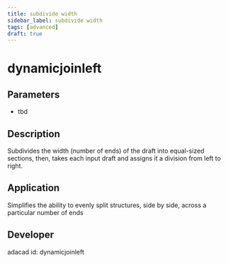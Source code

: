 ```yaml
---
title: subdivide width
sidebar_label: subdivide width
tags: [advanced]
draft: true
---
```

# dynamicjoinleft
<!--![file](./img/dynamicjoinleft.png)-->
## Parameters
- tbd
## Description
Subdivides the width (number of ends) of the draft into equal-sized sections, then, takes each input draft and assigns it a division from left to right.
## Application
Simplifies the ability to evenly split structures, side by side, across a particular number of ends
## Developer
adacad id: dynamicjoinleft
